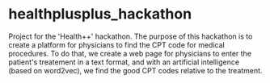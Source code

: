 # healthplusplus_hackathon
Project for the 'Health++' hackathon. 
The purpose of this hackathon is to create a platform for physicians to find the CPT code for medical procedures.
To do that, we create a web page for physicians to enter the patient's treatement in a text format, and with an artificial intelligence 
(based on word2vec), we find the good CPT codes relative to the treatment.
